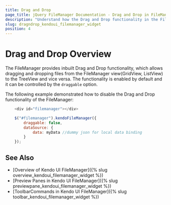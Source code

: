 ```yaml
---
title: Drag and Drop
page_title: jQuery FileManager Documentation - Drag and Drop in FileManager
description: "Understand how the Drag and Drop functionality in the FileManager enable you to manage the files"
slug: dragndrop_kendoui_filemanager_widget
position: 4
---
```


# Drag and Drop Overview


The FileManager provides inbuilt Drag and Drop functionality, which allows dragging and dropping files from the FileManager view(GridView, ListView) to the TreeView and vice versa. The functionality is enabled by default and it can be controlled by the `draggable` option.


The following example demonstrated how to disable the Drag and Drop functionality of the FileManager:
```js
    <div id="filemanager"></div>

    $("#filemanager").kendoFileManager({
        draggable: false,
        dataSource: {
            data: myData //dummy json for local data binding
        }
    });
```

## See Also

* [Overview of Kendo UI FileManager]({% slug overview_kendoui_filemanager_widget %})
* [Preview Panes in Kendo UI FileManager]({% slug previewpane_kendoui_filemanager_widget %})
* [ToolbarCommands in Kendo UI FileManager]({% slug toolbar_kendoui_filemanager_widget %})
